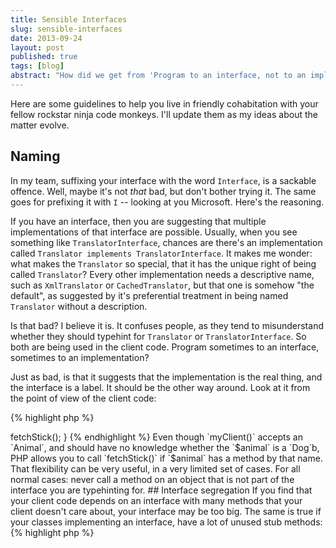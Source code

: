 ```yaml
---
title: Sensible Interfaces
slug: sensible-interfaces
date: 2013-09-24
layout: post
published: true
tags: [blog]
abstract: "How did we get from 'Program to an interface, not to an implementation' to 'Just slap an interface on there, it's the fashionable thing to do'?"
---
```



Here are some guidelines to help you live in friendly cohabitation with your fellow rockstar ninja code monkeys. I'll update them
as my ideas about the matter evolve.

## Naming

In my team, suffixing your interface with the word `Interface`, is a sackable offence. Well,
maybe it's not *that* bad, but don't bother trying it. The same goes for prefixing it with `I` -- looking at you Microsoft.
Here's the reasoning.

If you have an interface, then you are suggesting
that multiple implementations of that interface are possible. Usually, when you see something like `TranslatorInterface`, chances
are there's an implementation called `Translator implements TranslatorInterface`. It makes me wonder: what makes the `Translator` so special, that it has
the unique right of being called `Translator`? Every other implementation needs a descriptive name, such as `XmlTranslator` or
`CachedTranslator`, but that one is somehow "the default", as suggested by it's preferential treatment in being named `Translator`
without a description.

Is that bad? I believe it is. It confuses people, as they tend to misunderstand whether they should typehint for `Translator`
or `TranslatorInterface`. So both are being used in the client code. Program sometimes to an interface, sometimes to an implementation?

Just as bad, is that it suggests that the implementation is the real thing, and the interface is a label. It should be the
other way around. Look at it from the point of view of the client code:

{% highlight php %}
<?php
class KlingonDecoder {
   public function __construct(TranslatorInterface $translator)
{% endhighlight %}

This constructor definition is saying: "I need a translator **interface** to operate". But that would be silly. It needs an
 object that is a `Translator`. It does not need an interface. And that object has a certain role, a certain contract, namely that of a `Translator`.
I hope I'm making this clear. The interface `Translator` is the essential concept, the thing that clients use. They don't care
whether `Translator` is a concrete class or an interface, and they don't care how it's implemented. The client wants to be
decoupled from all those details. That's the power of interfaces.

## Default implementations

The burden of having a descriptive name then lies with the implementations. If we rename `TranslatorInterface` to `Translator`, our
 former `Translator` class needs a new name. People tend to solve this problem by calling it `DefaultTranslator`. Again, what makes it so
special to be called `Default`? Don't be lazy, think really hard about what it does, and why that's different from other
possible implementations. You might even discover a thing or two about that class, such as having too many responsibilities.

## Nameable

Another bad habit, is using the `-able` suffix for interface names. I guess I can live with something like `Translatable`,
or maybe `Serializable`. But `Timestampable`? `Jsonable`? Is that the world we want our children to inherit? English motherfucker,
do you speak it? Try making a sentence, it's so much nicer.

{% highlight php %}
<?php
class Product implements CastsToJson, HasTimestamp
{% endhighlight %}

Say it out loud: "Product casts to json and has a timestamp". It's beautiful, it's -- dare I say it? -- Shakespearian.


## Respect the contract

PHP, having grown organically (to put it politely), is rather permissive when it comes to interfaces. Look at this code:

{% highlight php %}
<?php
interface Animal {
    public function makeNoise();
}
class Dog implements Animal {
    public function makeNoise() {}
    public function fetchStick() {}
}
// elsewhere:
public function myClient(Animal $animal) {
    $animal->fetchStick();
}
{% endhighlight %}

Even though `myClient()` accepts an `Animal`, and should have no knowledge whether the `$animal` is a `Dog`b, PHP allows you to call
 `fetchStick()` if `$animal` has a method by that name. That flexibility can be very useful, in a very limited set of cases.
 For all normal cases: never call a method on an object that is not part of the interface you are typehinting for.

## Interface segregation

If you find that your client code depends on an interface with many methods that your client doesn't care about, your
interface may be too big. The same is true if your classes implementing an interface, have a lot of unused stub methods:

{% highlight php %}
<?php
class Fish implements Animal {
    public function makeNoise() {
        throw new NotImplemented("Fish don't make noise");
    }
}
{% endhighlight %}

This is a good sign that you need to split off the `makeNoise()` method into a separate interface. Perhaps `MakesNoise`, or `Noisy`?

## Roles

Interfaces can be a nice way to share code without the client knowing, by seeing them as roles. Say the product prices
are in a database. You have some logic in `OrderBuilder`, but you don't want `OrderBuilder` to know that the prices are in the
database, because that might change in the future. You could solve this with composition.

{% highlight php %}
<?php
interface ProductRepository {
    /* defines find(), add()... */
}
interface ProductPricer {
   public function priceProduct(Product $product);
}
class DbProductPriceRepository implements ProductRepository {
    /* implements find(), add()... */
}
class DbProductPricer implements ProductPricer {
    public function __construct(ProductRepository $productRepository){ /* ... */ }
    public function priceProduct(Product $product) { /* ... */ }
}
{% endhighlight %}

To save a bit of typing, you can give the `ProductPricer` role to `DbProductPricer`. Sure, it's doing double duty, but the clients
don't know that. In this example, it's probably not a good long term solution when your application grows, but if nothing else,
it's a great timesaver when prototyping.

{% highlight php %}
<?php
class DbProductPriceRepository implements ProductRepository, ProductPricer {
    /* implements find(), add()... */
    public function priceProduct(Product $product) { /* ... */ }
}
{% endhighlight %}

Roles of course work great with entities:

{% highlight php %}
<?php
class Teacher implements User {}
class Pupil implements User {}
class Parent implements User {}
{% endhighlight %}

## One implementation

`ProductPricer` is a great use case for an interface, because it's easy to imagine different business rules applying in
different circumstances: `GermanProductPricer`, `BelgianProductPricer`. There could be different technical implementations:
 `DbProductPricer`, `SoapProductPricer`, or a `CachedProductPricer` that wraps one of the other implementations.

But often, it's less clear. If your business has only One True Way to calculate prices, and One True Datasource to store them.
My rule of thumb would be that if you can imagine that there could be more implementations than just the one, it's good to
have an interface. If you can't imagine different implementations, don't have an interface. An example could be `OrderTotalCalculator`:
There's only one valid way to sum the different prices, so an interface does not make sense.


## Aware

I'm sort of undecided about the `Aware` suffix. I don't think it's a problem per se. But of course `ContainerAware` is evil
and should never have been in Symfony. But that is a Dependency Injection anti-pattern, not an interface naming problem. Thoughts?


Read next: [Interface discovery with PHPUnit’s Mock objects](/2011/03/interface-discovery-with-phpunit-mock-objects/) - March 21, 2011
